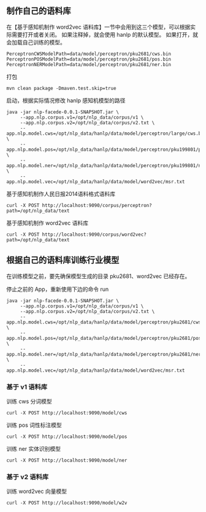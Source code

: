 ## 制作自己的语料库

在【基于感知机制作 word2vec 语料库】一节中会用到这三个模型，可以根据实际需要打开或者关闭。
如果注释掉，就会使用 hanlp 的默认模型。
如果打开，就会加载自己训练的模型。

```
PerceptronCWSModelPath=data/model/perceptron/pku2681/cws.bin
PerceptronPOSModelPath=data/model/perceptron/pku2681/pos.bin
PerceptronNERModelPath=data/model/perceptron/pku2681/ner.bin
```

打包
```
mvn clean package -Dmaven.test.skip=true
```

启动，根据实际情况修改 hanlp 感知机模型的路径
```
java -jar nlp-facede-0.0.1-SNAPSHOT.jar \
     --app.nlp.corpus.v1=/opt/nlp_data/corpus/v1 \
     --app.nlp.corpus.v2=/opt/nlp_data/corpus/v2.txt \
     --app.nlp.model.cws=/opt/nlp_data/hanlp/data/model/perceptron/large/cws.bin \
     --app.nlp.model.pos=/opt/nlp_data/hanlp/data/model/perceptron/pku199801/pos.bin \
     --app.nlp.model.ner=/opt/nlp_data/hanlp/data/model/perceptron/pku199801/ner.bin \
     --app.nlp.model.vec=/opt/nlp_data/hanlp/data/model/word2vec/msr.txt
```

基于感知机制作人民日报2014语料格式语料库
```
curl -X POST http://localhost:9090/corpus/perceptron?path=/opt/nlp_data/text
``` 

基于感知机制作 word2vec 语料库
```
curl -X POST http://localhost:9090/corpus/word2vec?path=/opt/nlp_data/text
```

## 根据自己的语料库训练行业模型

在训练模型之前，要先确保模型生成的目录 pku2681、word2vec 已经存在。

停止之前的 App，重新使用下边的命令 run
```
java -jar nlp-facede-0.0.1-SNAPSHOT.jar \
     --app.nlp.corpus.v1=/opt/nlp_data/corpus/v1 \
     --app.nlp.corpus.v2=/opt/nlp_data/corpus/v2.txt \
     --app.nlp.model.cws=/opt/nlp_data/hanlp/data/model/perceptron/pku2681/cws.bin \
     --app.nlp.model.pos=/opt/nlp_data/hanlp/data/model/perceptron/pku2681/pos.bin \
     --app.nlp.model.ner=/opt/nlp_data/hanlp/data/model/perceptron/pku2681/ner.bin \
     --app.nlp.model.vec=/opt/nlp_data/hanlp/data/model/word2vec/msr.txt
```

### 基于 v1 语料库

训练 cws 分词模型
```
curl -X POST http://localhost:9090/model/cws
```

训练 pos 词性标注模型
```
curl -X POST http://localhost:9090/model/pos
```

训练 ner 实体识别模型
```
curl -X POST http://localhost:9090/model/ner
```

### 基于 v2 语料库

训练 word2vec 向量模型
```
curl -X POST http://localhost:9090/model/w2v
```

 